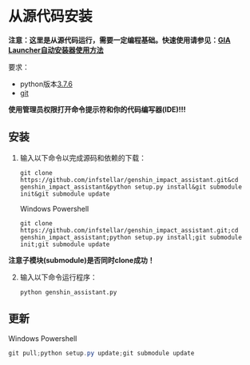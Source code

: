 # 从源代码安装

<strong>注意：这里是从源代码运行，需要一定编程基础。快速使用请参见：[GIA Launcher自动安装器使用方法](install.md)</strong>

要求：

- python版本[3.7.6](https://www.python.org/downloads/release/python-376/)
- [git](https://git-scm.com/download/win)

**使用管理员权限打开命令提示符和你的代码编写器(IDE)!!!**

## 安装

1. 输入以下命令以完成源码和依赖的下载：

   ```shell
   git clone https://github.com/infstellar/genshin_impact_assistant.git&cd genshin_impact_assistant&python setup.py install&git submodule init&git submodule update
   ```

   Windows Powershell

   ```shell
   git clone https://github.com/infstellar/genshin_impact_assistant.git;cd genshin_impact_assistant;python setup.py install;git submodule init;git submodule update
   ```

**注意子模块(submodule)是否同时clone成功！**

2. 输入以下命令运行程序：

   ```shell
   python genshin_assistant.py
   ```

## 更新

Windows Powershell

```powershell
git pull;python setup.py update;git submodule update
```
